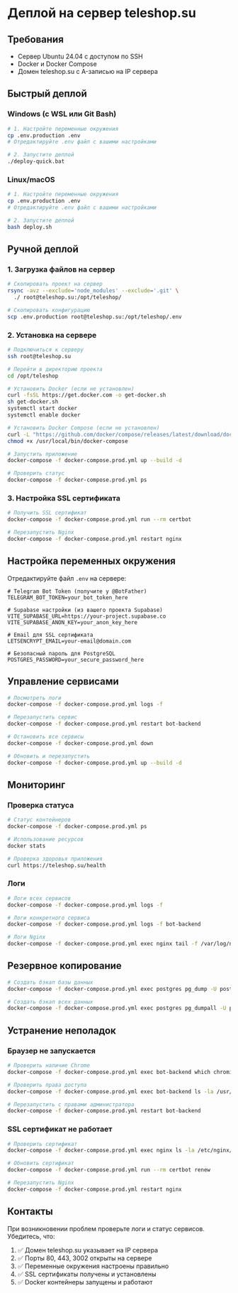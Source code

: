 # Деплой на сервер teleshop.su

## Требования

- Сервер Ubuntu 24.04 с доступом по SSH
- Docker и Docker Compose
- Домен teleshop.su с A-записью на IP сервера

## Быстрый деплой

### Windows (с WSL или Git Bash)
```bash
# 1. Настройте переменные окружения
cp .env.production .env
# Отредактируйте .env файл с вашими настройками

# 2. Запустите деплой
./deploy-quick.bat
```

### Linux/macOS
```bash
# 1. Настройте переменные окружения  
cp .env.production .env
# Отредактируйте .env файл с вашими настройками

# 2. Запустите деплой
bash deploy.sh
```

## Ручной деплой

### 1. Загрузка файлов на сервер
```bash
# Скопировать проект на сервер
rsync -avz --exclude='node_modules' --exclude='.git' \
  ./ root@teleshop.su:/opt/teleshop/

# Скопировать конфигурацию
scp .env.production root@teleshop.su:/opt/teleshop/.env
```

### 2. Установка на сервере
```bash
# Подключиться к серверу
ssh root@teleshop.su

# Перейти в директорию проекта
cd /opt/teleshop

# Установить Docker (если не установлен)
curl -fsSL https://get.docker.com -o get-docker.sh
sh get-docker.sh
systemctl start docker
systemctl enable docker

# Установить Docker Compose (если не установлен)
curl -L "https://github.com/docker/compose/releases/latest/download/docker-compose-$(uname -s)-$(uname -m)" -o /usr/local/bin/docker-compose
chmod +x /usr/local/bin/docker-compose

# Запустить приложение
docker-compose -f docker-compose.prod.yml up --build -d

# Проверить статус
docker-compose -f docker-compose.prod.yml ps
```

### 3. Настройка SSL сертификата
```bash
# Получить SSL сертификат
docker-compose -f docker-compose.prod.yml run --rm certbot

# Перезапустить Nginx
docker-compose -f docker-compose.prod.yml restart nginx
```

## Настройка переменных окружения

Отредактируйте файл `.env` на сервере:

```env
# Telegram Bot Token (получите у @BotFather)
TELEGRAM_BOT_TOKEN=your_bot_token_here

# Supabase настройки (из вашего проекта Supabase)
VITE_SUPABASE_URL=https://your-project.supabase.co
VITE_SUPABASE_ANON_KEY=your_anon_key_here

# Email для SSL сертификата
LETSENCRYPT_EMAIL=your-email@domain.com

# Безопасный пароль для PostgreSQL
POSTGRES_PASSWORD=your_secure_password_here
```

## Управление сервисами

```bash
# Посмотреть логи
docker-compose -f docker-compose.prod.yml logs -f

# Перезапустить сервис
docker-compose -f docker-compose.prod.yml restart bot-backend

# Остановить все сервисы
docker-compose -f docker-compose.prod.yml down

# Обновить и перезапустить
docker-compose -f docker-compose.prod.yml up --build -d
```

## Мониторинг

### Проверка статуса
```bash
# Статус контейнеров
docker-compose -f docker-compose.prod.yml ps

# Использование ресурсов
docker stats

# Проверка здоровья приложения
curl https://teleshop.su/health
```

### Логи
```bash
# Логи всех сервисов
docker-compose -f docker-compose.prod.yml logs -f

# Логи конкретного сервиса
docker-compose -f docker-compose.prod.yml logs -f bot-backend

# Логи Nginx
docker-compose -f docker-compose.prod.yml exec nginx tail -f /var/log/nginx/access.log
```

## Резервное копирование

```bash
# Создать бэкап базы данных
docker-compose -f docker-compose.prod.yml exec postgres pg_dump -U postgres marketplace > backup.sql

# Создать бэкап всех данных
docker-compose -f docker-compose.prod.yml exec postgres pg_dumpall -U postgres > full_backup.sql
```

## Устранение неполадок

### Браузер не запускается
```bash
# Проверить наличие Chrome
docker-compose -f docker-compose.prod.yml exec bot-backend which chromium-browser

# Проверить права доступа
docker-compose -f docker-compose.prod.yml exec bot-backend ls -la /usr/bin/chromium-browser

# Перезапустить с правами администратора
docker-compose -f docker-compose.prod.yml restart bot-backend
```

### SSL сертификат не работает
```bash
# Проверить сертификат
docker-compose -f docker-compose.prod.yml exec nginx ls -la /etc/nginx/ssl/live/teleshop.su/

# Обновить сертификат
docker-compose -f docker-compose.prod.yml run --rm certbot renew

# Перезапустить Nginx
docker-compose -f docker-compose.prod.yml restart nginx
```

## Контакты

При возникновении проблем проверьте логи и статус сервисов. Убедитесь, что:

1. ✅ Домен teleshop.su указывает на IP сервера
2. ✅ Порты 80, 443, 3002 открыты на сервере
3. ✅ Переменные окружения настроены правильно
4. ✅ SSL сертификаты получены и установлены
5. ✅ Docker контейнеры запущены и работают

